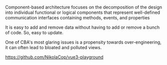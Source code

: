 <!-- What is Component based architecture? -->
Component-based architecture focuses on the decomposition of the design into individual functional or logical components that represent well-defined communication interfaces containing methods, events, and properties
<!-- What are some benefits of Component based architecture? -->
It is easy to add and remove data without having to add or remove a bunch of code. So, easy to update. 
<!-- What are some drawbacks to Component based architecture? -->
One of CBA's most glaring issues is a propensity towards over-engineering, it can often lead to bloated and polluted views.

<!-- Afternoon Project Link -->
https://github.com/NikolaCop/vue3-playground